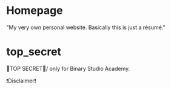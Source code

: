 # Homepage
"My very own personal website. Basically this is just a résumé."


# top_secret
🤫TOP SECRET🤫/ only for Binary Studio Academy.

    
 ❗Disclaimer❗ 
 
 

